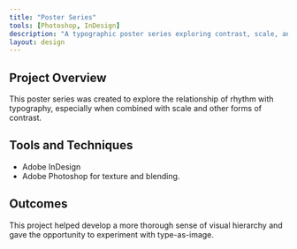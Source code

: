 ```yaml
---
title: "Poster Series"
tools: [Photoshop, InDesign]
description: "A typographic poster series exploring contrast, scale, and rhythm"
layout: design
---
```




## Project Overview

This poster series was created to explore the relationship of rhythm with typography, especially when combined with scale and other forms of contrast.

## Tools and Techniques

- Adobe InDesign
- Adobe Photoshop for texture and blending.

## Outcomes

This project helped develop a more thorough sense of visual hierarchy and gave the opportunity to experiment with type-as-image.